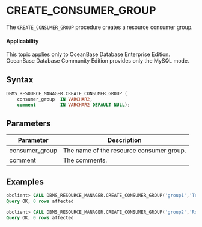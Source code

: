 # CREATE_CONSUMER_GROUP

The `CREATE_CONSUMER_GROUP` procedure creates a resource consumer group.


  <main id="notice" >
    <h4>Applicability</h4>
    <p>This topic applies only to OceanBase Database Enterprise Edition. OceanBase Database Community Edition provides only the MySQL mode. </p>
  </main>

## Syntax

```sql
DBMS_RESOURCE_MANAGER.CREATE_CONSUMER_GROUP (
    consumer_group  IN VARCHAR2,
    comment         IN VARCHAR2 DEFAULT NULL);
```


## Parameters

| Parameter | Description |
|----------------|-----------|
| consumer_group | The name of the resource consumer group.  |
| comment | The comments.  |

## Examples

```sql
obclient> CALL DBMS_RESOURCE_MANAGER.CREATE_CONSUMER_GROUP('group1','Transaction processing group');
Query OK, 0 rows affected

obclient> CALL DBMS_RESOURCE_MANAGER.CREATE_CONSUMER_GROUP('group2','Routine O&M group');
Query OK, 0 rows affected
```
